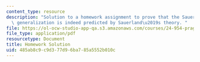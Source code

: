 ```yaml
---
content_type: resource
description: "Solution to a homework assignment to prove that the Sauerland-exhaustivity\
  \ generalization is indeed predicted by Sauerland\u2019s theory. "
file: https://ol-ocw-studio-app-qa.s3.amazonaws.com/courses/24-954-pragmatics-in-linguistic-theory-spring-2010/485ab8c9c9d377d96ba785a5552b010c_MIT24_954S10_hw2_sol.pdf
file_type: application/pdf
resourcetype: Document
title: Homework Solution
uid: 485ab8c9-c9d3-77d9-6ba7-85a5552b010c
---
```

